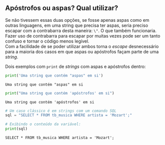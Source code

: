## Apóstrofos ou aspas? Qual utilizar?

Se não tivessem essas duas opções, se fosse apenas aspas como em outras
linguagens, em uma string que precisa ter aspas, seria preciso escapar com a
contrabarra desta maneira: `\"`. O que também funcionaria.  
Fazer uso de contrabarra para escapar por muitas vezes pode ser um tanto
confuso e tornar o código menos legível.  
Com a facilidade de se poder utilizar ambos torna o *escape* desnecessário
para a maioria dos casos em que aspas ou apóstrofos façam parte de uma
*string*.  
   
Dois exemplos com `print` de *strings* com aspas e apóstrofos dentro:  

``` python
print('Uma string que contém "aspas" em si')
```

``` console
Uma string que contém "aspas" em si
```

``` python
print("Uma string que contém 'apóstrofos' em si")
```

``` console
Uma string que contém 'apóstrofos' em si
```

``` python
# Um caso clássico é em strings com um comando SQL
sql = "SELECT * FROM tb_musica WHERE artista = 'Mozart';"

# Exibindo o conteúdo da variável:
print(sql)
```

``` console
SELECT * FROM tb_musica WHERE artista = 'Mozart';
```